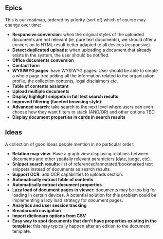 ## Epics

This is our roadmap, ordered by priority (sort of) which of course may change over time:

* **Responsive conversion**: when the original styles of the uploaded documents are not relevant (ie, pure text documents), we should offer a conversion to HTML result better adapted to all devices (responsive).
* **Detect duplicated uploads**: when uploading a document that already exists in the system, the user should be notified.
* **Office documents conversion**
* **Contact form**
* **WYSIWYG pages**: have WYSIWYG pages. User should be able to create a whole page tree adding all the information related to the organization profile, the collection contents, legal disclaimers etc.
* **Table of contents assistant**
* **Upload multiple documents**
* **Display highlight snippets in full text search results**
* **Improved filtering (faceted browsing style)**:
* **Advanced search**: take search to the next level where users can even choose how they want filters to stack (AND/OR) and other options TBD.
* **Display document properties in cards in search results**

## Ideas

A collection of good ideas people mention in no particular order:

* **Relation map view**: Have a graph view displaying relations between documents and other spatially relevant parameters (date, judge, etc).
* **Snippet search results**: list of referenced/annotated/bookmarked text snippets instead of documents as search results.
* **Support OCR**: add OCR capabilities to uploads section.
* **Automatically extract table of contents**
* **Automatically extract document properties**
* **Lazy load of document pages in viewer**: documents may be too big for loading in certain devices. A potential solution for this problem could be implementing a lazy load strategy for document pages.
* **Analytics and user session tracking**
* **Breadcrumb navigation**
* **Import dictionary options from CSV**
* **Easy way to spot documents that don't have properties existing in the template**: this may typically happen after an edition to the document template.
